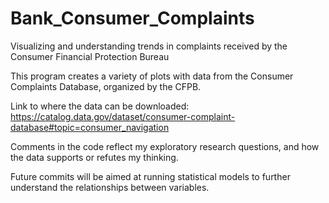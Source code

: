 # Bank_Consumer_Complaints
Visualizing and understanding trends in complaints received by the Consumer Financial Protection Bureau

This program creates a variety of plots with data from the Consumer Complaints Database, organized by the CFPB.

Link to where the data can be downloaded: https://catalog.data.gov/dataset/consumer-complaint-database#topic=consumer_navigation

Comments in the code reflect my exploratory research questions, and how the data supports or refutes my thinking.

Future commits will be aimed at running statistical models to further understand the relationships between variables.
